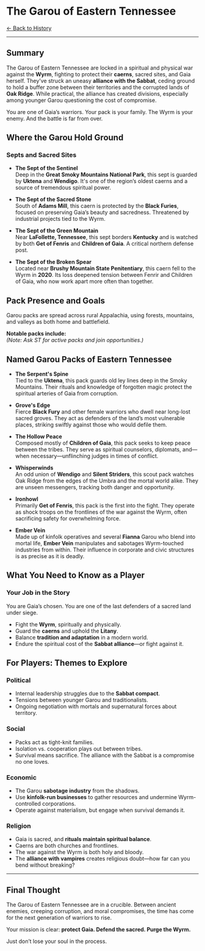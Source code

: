 # The Garou of Eastern Tennessee

[← Back to History](../README.md)  

-----
## Summary

The Garou of Eastern Tennessee are locked in a spiritual and physical war against the **Wyrm**, fighting to protect their **caerns**, sacred sites, and Gaia herself. They’ve struck an uneasy **alliance with the Sabbat**, ceding ground to hold a buffer zone between their territories and the corrupted lands of **Oak Ridge**. While practical, the alliance has created divisions, especially among younger Garou questioning the cost of compromise.

You are one of Gaia’s warriors. Your pack is your family. The Wyrm is your enemy. And the battle is far from over.

## Where the Garou Hold Ground

### Septs and Sacred Sites

- **The Sept of the Sentinel**  
  Deep in the **Great Smoky Mountains National Park**, this sept is guarded by **Uktena** and **Wendigo**. It's one of the region’s oldest caerns and a source of tremendous spiritual power.

- **The Sept of the Sacred Stone**  
  South of **Adams Mill**, this caern is protected by the **Black Furies**, focused on preserving Gaia’s beauty and sacredness. Threatened by industrial projects tied to the Wyrm.

- **The Sept of the Green Mountain**  
  Near **LaFollette, Tennessee**, this sept borders **Kentucky** and is watched by both **Get of Fenris** and **Children of Gaia**. A critical northern defense post.

- **The Sept of the Broken Spear**  
  Located near **Brushy Mountain State Penitentiary**, this caern fell to the Wyrm in **2020**. Its loss deepened tension between Fenrir and Children of Gaia, who now work apart more often than together.

## Pack Presence and Goals

Garou packs are spread across rural Appalachia, using forests, mountains, and valleys as both home and battlefield.

**Notable packs include:**  
*(Note: Ask ST for active packs and join opportunities.)*

## Named Garou Packs of Eastern Tennessee

- **The Serpent's Spine**  
  Tied to the **Uktena**, this pack guards old ley lines deep in the Smoky Mountains. Their rituals and knowledge of forgotten magic protect the spiritual arteries of Gaia from corruption.

- **Grove's Edge**  
  Fierce **Black Fury** and other female warriors who dwell near long-lost sacred groves. They act as defenders of the land’s most vulnerable places, striking swiftly against those who would defile them.

- **The Hollow Peace**  
  Composed mostly of **Children of Gaia**, this pack seeks to keep peace between the tribes. They serve as spiritual counselors, diplomats, and—when necessary—unflinching judges in times of conflict.

- **Whisperwinds**  
  An odd union of **Wendigo** and **Silent Striders**, this scout pack watches Oak Ridge from the edges of the Umbra and the mortal world alike. They are unseen messengers, tracking both danger and opportunity.

- **Ironhowl**  
  Primarily **Get of Fenris**, this pack is the first into the fight. They operate as shock troops on the frontlines of the war against the Wyrm, often sacrificing safety for overwhelming force.

- **Ember Vein**  
  Made up of kinfolk operatives and several **Fianna** Garou who blend into mortal life, **Ember Vein** manipulates and sabotages Wyrm-touched industries from within. Their influence in corporate and civic structures is as precise as it is deadly.

## What You Need to Know as a Player

### Your Job in the Story

You are Gaia’s chosen. You are one of the last defenders of a sacred land under siege.

- Fight the **Wyrm**, spiritually and physically.
- Guard the **caerns** and uphold the **Litany**.
- Balance **tradition and adaptation** in a modern world.
- Endure the spiritual cost of the **Sabbat alliance**—or fight against it.

## For Players: Themes to Explore

### Political

- Internal leadership struggles due to the **Sabbat compact**.
- Tensions between younger Garou and traditionalists.
- Ongoing negotiation with mortals and supernatural forces about territory.

### Social

- Packs act as tight-knit families.
- Isolation vs. cooperation plays out between tribes.
- Survival means sacrifice. The alliance with the Sabbat is a compromise no one loves.

### Economic

- The Garou **sabotage industry** from the shadows.
- Use **kinfolk-run businesses** to gather resources and undermine Wyrm-controlled corporations.
- Operate against materialism, but engage when survival demands it.

### Religion

- Gaia is sacred, and **rituals maintain spiritual balance**.
- Caerns are both churches and frontlines.
- The war against the Wyrm is both holy and bloody.
- The **alliance with vampires** creates religious doubt—how far can you bend without breaking?

---

## Final Thought

The Garou of Eastern Tennessee are in a crucible. Between ancient enemies, creeping corruption, and moral compromises, the time has come for the next generation of warriors to rise.

Your mission is clear: **protect Gaia. Defend the sacred. Purge the Wyrm.**

Just don’t lose your soul in the process.
